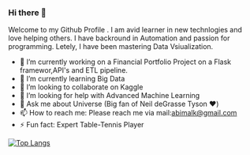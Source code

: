 ### Hi there 👋

Welcome to my Github Profile . I am avid learner in new technlogies and love helping others. I have backround in Automation and passion for programming.
Letely, I have been mastering Data Vsiualization.
</br>
- 🔭 I’m currently working on a Financial Portfolio Project on a Flask framewor,API's and ETL pipeline.
- 🌱 I’m currently learning Big Data
- 👯 I’m looking to collaborate on Kaggle
- 🤔 I’m looking for help with  Advanced Machine Learning
- 💬 Ask me about Universe (Big fan of Neil deGrasse Tyson :hearts:) 
- 📫 How to reach me: Please reach me via mail:abimalk@gmail.com
- ⚡ Fun fact: Expert Table-Tennis Player

<span>[![Top Langs](https://github-readme-stats.vercel.app/api/top-langs/?username=bimalkprabha&layout=compact&theme=radical)](https://github.com/bimalkprabha/github-readme-stats)

